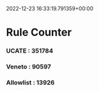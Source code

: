 2022-12-23 16:33:19.791359+00:00
# Rule Counter 
 ### UCATE : 351784

 ### Veneto : 90597

 ### Allowlist : 13926